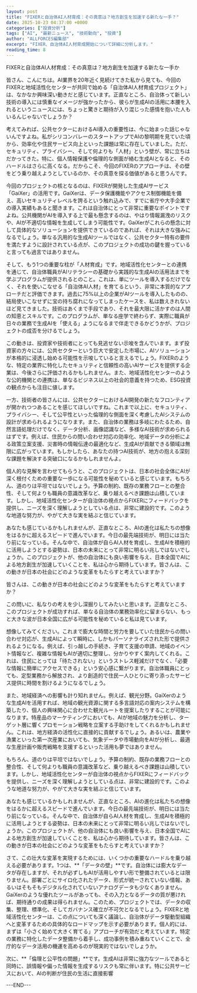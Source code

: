 ```yaml
---
layout: post
title: "FIXERと自治体AI人材育成：その真意は？地方創生を加速する新たな一手？"
date: 2025-10-23 04:37:00 +0000
categories: ["投資分析"]
tags: ["AI", "最新ニュース", "技術動向", "投資"]
author: "ALLFORCES編集部"
excerpt: "FIXER、自治体AI人材育成開始について詳細に分析します。"
reading_time: 8
---
```


FIXERと自治体AI人材育成：その真意は？地方創生を加速する新たな一手か

皆さん、こんにちは。AI業界を20年近く見続けてきた私から見ても、今回のFIXERと地域活性化センターが共同で始める「自治体AI人材育成プロジェクト」は、なかなか興味深い動きだと感じています。正直なところ、自治体って新しい技術の導入には慎重なイメージが強かったから、彼らが生成AIの活用に本腰を入れるというニュースには、ちょっと驚きと期待が入り混じった感情を抱いた人もいるんじゃないでしょうか？

考えてみれば、公共セクターにおけるAI導入の重要性は、今に始まった話じゃないんですよね。私がシリコンバレーのスタートアップでAIの黎明期を見ていた頃から、効率化や住民サービス向上といった課題は常に存在していました。ただ、セキュリティ、プライバシー、そして何よりも「人材」という壁が、常に立ちはだかってきた。特に、個人情報保護や倫理的な側面が絡む生成AIとなると、そのハードルはさらに高くなる。だからこそ、今回のFIXERのアプローチは、その壁をどう乗り越えようとしているのか、その真意を探る価値があると思うんです。

今回のプロジェクトの核となるのは、FIXERが開発した生成AIサービス「GaiXer」の活用です。GaiXerは、データ保護機能やアクセス制御機能を備え、高いセキュリティレベルを誇るという触れ込みで、すでに省庁や大手企業での導入実績もあると聞きます。これは自治体にとって非常に重要なポイントですよね。公共機関がAIを導入する上で最も懸念するのは、やはり情報漏洩のリスクや、AIが不適切な情報を生成してしまう可能性です。GaiXerがこれらの懸念に対して具体的なソリューションを提供できているのであれば、それは大きな強みになるでしょう。単なる汎用的な生成AIツールではなく、公共セクター特有の要件を満たすように設計されている点が、このプロジェクトの成功の鍵を握っていると言っても過言ではありません。

そして、もう1つの重要な柱が「人材育成」です。地域活性化センターとの連携を通じて、自治体職員がAIリテラシーの基礎から実践的な生成AIの活用法までを学ぶプログラムが提供されるとのこと。これは、単にツールを導入するだけでなく、それを使いこなせる「自治体AI人材」を育てるという、非常に本質的なアプローチだと評価できます。過去に75%以上の企業がAIツールを導入したものの、結局使いこなせずに宝の持ち腐れになってしまったケースを、私は数えきれないほど見てきました。技術はあくまで手段であり、それを最大限に活かすのは人間の知恵とスキルです。このプログラムが、単なる座学で終わらず、実際に職員が日々の業務で生成AIを「使える」ようになるまで伴走できるかどうかが、プロジェクトの成否を分けるでしょう。

この動きは、投資家や技術者にとっても見逃せない示唆を含んでいます。まず投資家の方々には、公共セクターという巨大で安定した市場に、AIソリューションが本格的に浸透し始める可能性を示唆していると言えるでしょう。FIXERのような、特定の業界に特化したセキュリティと信頼性の高いAIサービスを提供する企業は、今後さらに評価されるかもしれません。また、地域活性化センターのような公的機関との連携は、単なるビジネス以上の社会的意義を持つため、ESG投資の観点からも注目に値します。

一方、技術者の皆さんには、公共セクターにおけるAI開発の新たなフロンティアが開かれつつあることを感じてほしいですね。これまで以上に、セキュリティ、プライバシー、そして公平性といった倫理的な側面を深く考慮したAIシステムの設計が求められるようになります。また、自治体の業務は多岐にわたるため、自然言語処理だけでなく、データ分析、画像認識など、多様なAI技術が求められるはずです。例えば、住民からの問い合わせ対応の効率化、地域データの分析による政策立案支援、災害時の情報伝達の最適化など、生成AIが貢献できる領域は無限に広がっています。もしかしたら、あなたの持つAI技術が、地方の抱える深刻な課題を解決する突破口になるかもしれませんよ。

個人的な見解を言わせてもらうと、このプロジェクトは、日本の社会全体にAIが深く根付くための重要な一歩になる可能性を秘めていると感じています。もちろん、道のりは平坦ではないでしょう。予算の制約、既存の業務フローとの整合性、そして何よりも職員の意識改革など、乗り越えるべき課題は山積しています。しかし、地域活性化センターが自治体の視点からFIXERにフィードバックを提供し、ニーズを深く理解しようとしている点は、非常に建設的です。このような地道な努力が、やがて大きな実を結ぶと信じています。

あなたも感じているかもしれませんが、正直なところ、AIの進化は私たちの想像をはるかに超えるスピードで進んでいます。今日の最先端技術が、明日には当たり前になっている。そんな中で、自治体が自らAI人材を育成し、生成AIを積極的に活用しようとする姿勢は、日本の未来にとって非常に明るい兆しではないでしょうか。このプロジェクトが、他の自治体にも良い影響を与え、日本全国でAIによる地方創生が加速していくことを、私は心から期待しています。皆さんは、この動きが日本の社会にどのような変革をもたらすと考えていますか？

皆さんは、この動きが日本の社会にどのような変革をもたらすと考えていますか？

この問いに、私なりの考えを少し深掘りしてみたいと思います。正直なところ、このプロジェクトが成功すれば、単なる自治体の業務効率化に留まらない、もっと大きな波が日本全国に広がる可能性を秘めていると私は見ています。

想像してみてください。これまで膨大な時間と労力を要していた住民からの問い合わせ対応が、生成AIによって瞬時に、しかもパーソナライズされた形で提供されるようになる。例えば、引っ越しの手続き、子育て支援の申請、地域のイベント情報など、複雑な情報もAIが適切に整理し、分かりやすく案内してくれる。これは、住民にとっては「待たされない」というストレス軽減だけでなく、「必要な情報に簡単にアクセスできる」という安心感に繋がります。自治体職員にとっても、定型業務から解放され、より創造的で住民一人ひとりに寄り添ったサービス提供に時間を割けるようになるでしょう。

また、地域経済への影響も計り知れません。例えば、観光分野。GaiXerのような生成AIを活用すれば、地域の観光資源に関する多言語対応の案内システムを構築したり、個人の興味関心に合わせた観光ルートを提案したりすることが可能になります。特産品のマーケティングにおいても、AIが地域の魅力を分析し、ターゲット層に響くプロモーション戦略を立案する手助けをしてくれるかもしれません。これは、地方経済の活性化に直接的に貢献するでしょう。あるいは、農業や漁業といった第一次産業においても、気象データや市場動向をAIが分析し、最適な生産計画や販売戦略を支援するといった活用も夢ではありません。

もちろん、道のりは平坦ではないでしょう。予算の制約、既存の業務フローとの整合性、そして何よりも職員の意識改革など、乗り越えるべき課題は山積しています。しかし、地域活性化センターが自治体の視点からFIXERにフィードバックを提供し、ニーズを深く理解しようとしている点は、非常に建設的です。このような地道な努力が、やがて大きな実を結ぶと信じています。

あなたも感じているかもしれませんが、正直なところ、AIの進化は私たちの想像をはるかに超えるスピードで進んでいます。今日の最先端技術が、明日には当たり前になっている。そんな中で、自治体が自らAI人材を育成し、生成AIを積極的に活用しようとする姿勢は、日本の未来にとって非常に明るい兆しではないでしょうか。このプロジェクトが、他の自治体にも良い影響を与え、日本全国でAIによる地方創生が加速していくことを、私は心から期待しています。皆さんは、この動きが日本の社会にどのような変革をもたらすと考えていますか？

さて、この壮大な変革を実現するためには、いくつかの重要なハードルを乗り越える必要があります。1つは、**「データの壁」**です。自治体には膨大なデータが存在しますが、それが必ずしもAIが活用しやすい形で整備されているとは限りません。部署ごとにサイロ化されたデータ、形式が統一されていない情報、あるいはそもそもデジタル化されていないアナログデータも少なくありません。GaiXerのような優れたツールがあっても、その入力となるデータの質が悪ければ、期待通りの成果は得られません。このため、プロジェクトでは、データの収集、整理、標準化、そしてガバナンス確立が不可欠となるでしょう。FIXERと地域活性化センターは、この点についても深く議論し、自治体がデータ駆動型組織へと変革するための具体的なロードマップを示す必要があります。個人的には、まずは「小さく始めて大きく育てる」アプローチが有効だと考えています。特定の業務に特化したデータ整備から着手し、成功事例を積み重ねていくことで、全庁的なデータ活用の機運を高めるのが現実的ではないでしょうか。

次に、**「倫理と公平性の問題」**です。生成AIは非常に強力なツールであると同時に、誤情報や偏った情報を生成するリスクも常に伴います。特に公共サービスにおいて、AIの判断が住民の生活に直接影響

---END---